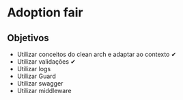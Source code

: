 # Adoption fair

## Objetivos

- Utilizar conceitos do clean arch e adaptar ao contexto ✔
- Utilizar validações ✔
- Utilizar logs
- Utilizar Guard
- Utilizar swagger
- Utilizar middleware
